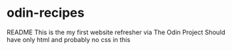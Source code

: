 # odin-recipes

README
This is the my first website refresher via The Odin Project
Should have only html and probably no css in this
